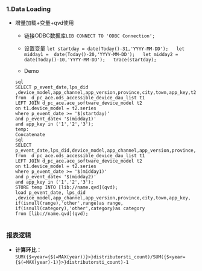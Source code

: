 ### 1.Data Loading
- 增量加载+变量+qvd使用   

  - 链接ODBC数据库`LIB CONNECT TO 'ODBC Connection';` 

  -  设置变量
  `let startday = date(Today()-31,'YYYY-MM-DD');  
  let midday1 =  date(Today()-20,'YYYY-MM-DD');  
  let midday2 =  date(Today()-10,'YYYY-MM-DD');  
  trace(startday);`

  -  Demo   
  ```temp:
  sql 
  SELECT p_event_date,lps_did ,device_model,app_channel,app_version,province,city,town,app_key,t2.range,t2.category  
  from  d_pc_ace.ods_accessible_device_dau_list t1   
  LEFT JOIN d_pc_ace.ace_software_device_model t2   
  on t1.device_model = t2.series   
  where p_event_date >= '$(startday)'   
  and p_event_date< '$(midday1)'   
  and app_key in ('1','2','3');  
  temp:  
  Concatenate    
  sql   
  SELECT p_event_date,lps_did,device_model,app_channel,app_version,province,city,town,app_key,t2.range,t2.category   
  from  d_pc_ace.ods_accessible_device_dau_list t1      
  LEFT JOIN d_pc_ace.ace_software_device_model t2     
  on t1.device_model = t2.series   
  where p_event_date >= '$(midday1)'    
  and p_event_date< '$(midday2)'   
  and app_key in ('1','2','3');  
  STORE temp INTO [lib://name.qvd](qvd);   
  load p_event_date, lps_did ,device_model,app_channel,app_version,province,city,town,app_key,    
  if(isnull(range),'other',range)as range,    
  if(isnull(category),'other',category)as category       
  from [lib://name.qvd](qvd);     


### 报表逻辑 
- **计算环比**：  
  `SUM({$<year={$(=MAX(year))}>}distributorsti_count)/SUM({$<year={$(=MAX(year)-1)}>}distributorsti_count)-1`






